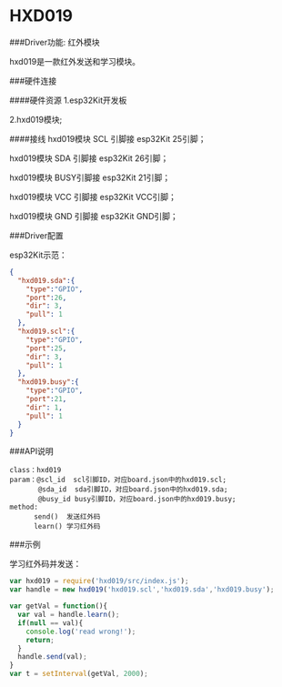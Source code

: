 # HXD019


###Driver功能: 红外模块

hxd019是一款红外发送和学习模块。


###硬件连接

####硬件资源
1.esp32Kit开发板

2.hxd019模块;

####接线
 hxd019模块 SCL 引脚接 esp32Kit 25引脚；
 
 hxd019模块 SDA 引脚接 esp32Kit 26引脚；
 
 hxd019模块 BUSY引脚接 esp32Kit 21引脚；
 
 hxd019模块 VCC 引脚接 esp32Kit VCC引脚；
 
 hxd019模块 GND 引脚接 esp32Kit GND引脚；
 
###Driver配置

esp32Kit示范：

```json
{
  "hxd019.sda":{
    "type":"GPIO",
    "port":26,
    "dir": 3,
    "pull": 1
  },
  "hxd019.scl":{
    "type":"GPIO",
    "port":25,
    "dir": 3,
    "pull": 1
  },
  "hxd019.busy":{
    "type":"GPIO",
    "port":21,
    "dir": 1,
    "pull": 1
  }
}

```

###API说明
```
class：hxd019
param：@scl_id  scl引脚ID，对应board.json中的hxd019.scl;
       @sda_id  sda引脚ID，对应board.json中的hxd019.sda;
       @busy_id busy引脚ID，对应board.json中的hxd019.busy;
method:
      send()  发送红外码
      learn() 学习红外码
```

###示例

学习红外码并发送：

```js
var hxd019 = require('hxd019/src/index.js');
var handle = new hxd019('hxd019.scl','hxd019.sda','hxd019.busy');

var getVal = function(){
  var val = handle.learn();
  if(null == val){
    console.log('read wrong!');
    return;
  }
  handle.send(val);
}
var t = setInterval(getVal, 2000);

```